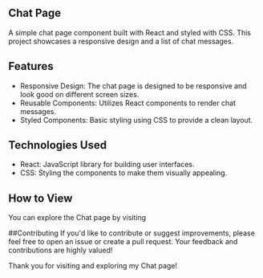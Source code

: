 ## Chat Page
A simple chat page component built with React and styled with CSS. This project showcases a responsive design and a list of chat messages.

## Features
- Responsive Design: The chat page is designed to be responsive and look good on different screen sizes.
- Reusable Components: Utilizes React components to render chat messages.
- Styled Components: Basic styling using CSS to provide a clean layout.
  
## Technologies Used
- React: JavaScript library for building user interfaces.
- CSS: Styling the components to make them visually appealing.

## How to View
You can explore the Chat page by visiting 

##Contributing
If you'd like to contribute or suggest improvements, please feel free to open an issue or create a pull request. Your feedback and contributions are highly valued!

Thank you for visiting and exploring my Chat page!
